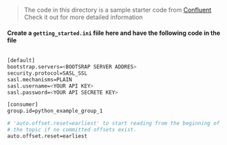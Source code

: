 > The code in this directory is a sample starter code from [Confluent](https://developer.confluent.io/get-started/python/#introduction) <br>
Check it out for more detailed information
#### Create  a `getting_started.ini` fiile here and have the following code in the file
```bash

[default]
bootstrap.servers=<BOOTSRAP SERVER ADDRES>
security.protocol=SASL_SSL
sasl.mechanisms=PLAIN
sasl.username=<YOUR API KEY>
sasl.password=<YOUR API SECRETE KEY>

[consumer]
group.id=python_example_group_1

# 'auto.offset.reset=earliest' to start reading from the beginning of
# the topic if no committed offsets exist.
auto.offset.reset=earliest
```
